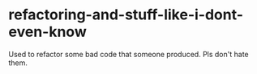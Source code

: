 # refactoring-and-stuff-like-i-dont-even-know
Used to refactor some bad code that someone produced. Pls don't hate them.
